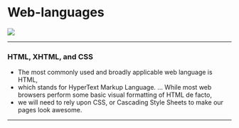 # Web-languages

![](http://dreamsoft4u.com/blog/wp-content/uploads/2019/05/Full-Stack-Development.png)

----------------------------
### HTML, XHTML, and CSS

- The most commonly used and broadly applicable web language is HTML, 
- which stands for HyperText Markup Language. ... While most web browsers perform some basic visual formatting of HTML de facto, 
- we will need to rely upon CSS, or Cascading Style Sheets to make our pages look awesome.

---------------------
